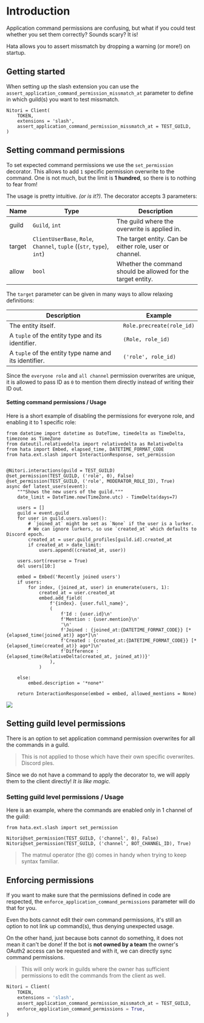 # Introduction

Application command permissions are confusing, but what if you could test whether you set them correctly? Sounds scary?
It is!

Hata allows you to assert missmatch by dropping a warning (or more!) on startup.

## Getting started

When setting up the slash extension you can use the `assert_application_command_permission_missmatch_at` parameter to
define in which guild(s) you want to test missmatch.

```py3
Nitori = Client(
    TOKEN,
    extensions = 'slash',
    assert_application_command_permission_missmatch_at = TEST_GUILD,
)
```

## Setting command permissions

To set expected command permissions we use the `set_permission` decorator. This allows to add `1` specific permission
overwrite to the command. One is not much, but the limit is **1 hundred**, so there is to nothing to fear from!

The usage is pretty intuitive. *(or is it?)*. The decorator accepts 3 parameters:

| Name              | Type                                                                  | Description                                                   |
|-------------------|-----------------------------------------------------------------------|---------------------------------------------------------------|
| guild             | `Guild`, `int`                                                        | The guild where the overwrite is applied in.                  |
| target            | `ClientUserBase`, `Role`, `Channel`, `tuple` ((`str`, `type`), `int`) | The target entity. Can be either role, user or channel.       |
| allow             | `bool`                                                                | Whether the command should be allowed for the target entity.  |

The `target` parameter can be given in many ways to allow relaxing definitions:

| Description                                             | Example                   |
|---------------------------------------------------------|---------------------------|
| The entity itself.                                      | `Role.precreate(role_id)` |
| A `tuple` of the entity type and its identifier.        | `(Role, role_id)`         |
| A `tuple` of the entity type name and its identifier.   | `('role', role_id)`       |

Since the `everyone role` and `all channel` permission overwrites are unique, it is allowed to pass ID as `0` to
mention them directly instead of writing their ID out.

#### Setting command permissions / Usage

Here is a short example of disabling the permissions for everyone role, and enabling it to 1 specific role:

```py3
from datetime import datetime as DateTime, timedelta as TimeDelta, timezone as TimeZone
from dateutil.relativedelta import relativedelta as RelativeDelta
from hata import Embed, elapsed_time, DATETIME_FORMAT_CODE
from hata.ext.slash import InteractionResponse, set_permission


@Nitori.interactions(guild = TEST_GUILD)
@set_permission(TEST_GUILD, ('role', 0), False)
@set_permission(TEST_GUILD, ('role', MODERATOR_ROLE_ID), True)
async def latest_users(event):
    """Shows the new users of the guild."""
    date_limit = DateTime.now(TimeZone.utc) - TimeDelta(days=7)
    
    users = []
    guild = event.guild
    for user in guild.users.values():
        # `joined_at` might be set as `None` if the user is a lurker.
        # We can ignore lurkers, so use `created_at` which defaults to Discord epoch.
        created_at = user.guild_profiles[guild.id].created_at
        if created_at > date_limit:
            users.append((created_at, user))
    
    users.sort(reverse = True)
    del users[10:]
    
    embed = Embed('Recently joined users')
    if users:
        for index, (joined_at, user) in enumerate(users, 1):
            created_at = user.created_at
            embed.add_field(
                f'{index}. {user.full_name}',
                (
                    f'Id : {user.id}\n'
                    f'Mention : {user.mention}\n'
                    '\n'
                    f'Joined : {joined_at:{DATETIME_FORMAT_CODE}} [*{elapsed_time(joined_at)} ago*]\n'
                    f'Created : {created_at:{DATETIME_FORMAT_CODE}} [*{elapsed_time(created_at)} ago*]\n'
                    f'Difference : {elapsed_time(RelativeDelta(created_at, joined_at))}'
                ),
            )
    
    else:
        embed.description = '*none*'
    
    return InteractionResponse(embed = embed, allowed_mentions = None)
```

![](assets/slash_0021.png)

## Setting guild level permissions

There is an option to set application command permission overwrites for all the commands in a guild.

> This is not applied to those which have their own specific overwrites. Discord ples.

Since we do not have a command to apply the decorator to, we will apply them to the client directly!
*It is like magic.*

### Setting guild level permissions / Usage

Here is an example, where the commands are enabled only in 1 channel of the guild:

```py3
from hata.ext.slash import set_permission

Nitori@set_permission(TEST_GUILD, ('channel', 0), False)
Nitori@set_permission(TEST_GUILD, ('channel', BOT_CHANNEL_ID), True)
```

> The matmul operator (the @) comes in handy when trying to keep syntax familiar.

## Enforcing permissions

If you want to make sure that the permissions defined in code are respected, the
`enforce_application_command_permissions` parameter will do that for you.

Even tho bots cannot edit their own command permissions, it's still an option to not link up command(s), thus denying
unexpected usage.

On the other hand, just because bots cannot do something, it does not mean it can't be done! If the bot is
**not owned by a team** the owner's OAuth2 access can be requested and with it, we can directly sync command permissions.

> This will only work in guilds where the owner has sufficient permissions to edit the commands from the client as well. 

```py
Nitori = Client(
    TOKEN,
    extensions = 'slash',
    assert_application_command_permission_missmatch_at = TEST_GUILD,
    enforce_application_command_permissions = True,
)
```
